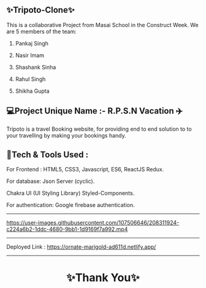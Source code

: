 ✨Tripoto-Clone✨
---
This is a collaborative Project from Masai School in the Construct Week. We are 5 members of the team:

1. Pankaj Singh 

2. Nasir Imam

3. Shashank Sinha

4. Rahul Singh

5. Shikha Gupta

💻Project Unique Name :- R.P.S.N Vacation ✈️
---
Tripoto is a travel Booking website, for providing end to end solution to to your travelling by making your bookings handy.

💫Tech & Tools Used :
--- 

For Frontend : HTML5, CSS3, Javascript, ES6, ReactJS Redux.

For database: Json Server (cyclic).

Chakra UI (UI Styling Library) Styled-Components.

For authentication: Google firebase authentication.

---


https://user-images.githubusercontent.com/107506646/208311924-c224a6b2-1ddc-4680-9bb1-1d9169f7a992.mp4


        
---
Deployed Link : https://ornate-marigold-ad611d.netlify.app/


----
<h1 align="center">✨Thank You✨</h1>

